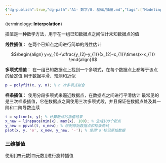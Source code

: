 ```yaml
---
{"dg-publish":true,"dg-path":"A1- 数学/0. 基础/插值.md","tags":["Modeling"],"permalink":"/A1- 数学/0. 基础/插值/","dgPassFrontmatter":true,"noteIcon":"","created":"2024-07-05T18:00:52.706+08:00","updated":"2025-04-14T18:25:19.660+08:00"}
---
```


(terminology::**Interpolation**)

插值是一种数学方法，用于在一组已知数据点之间估计未知数据点的值

**线性插值**：
在两个已知点之间进行简单的线性估计

$$\begin{align}
y=y_{1}+\dfrac{y_{2}-y_{1}}{x_{2}-x_{1}}\times(x-x_{1})
\end{align}$$

**多项式插值**：
在一组已知数据点上找到一个多项式，在每个数据点上都等于该点的给定值
用于数据平滑、预测和近似

```MATLAB
p = polyfit(x, y, n); % n 次多项式拟合
```

**样条插值：**
使用分段多项式来逼近数据点，在数据点之间进行平滑估计
最常见的是三次样条插值，它在数据点之间使用三次多项式段，并且保证在数据点处及其一阶和二阶导数连续

```matlab
t = spline(x, y); % 计算新点的插值结果 
x_new = linspace(min(x), max(x), 100); % 生成100个新点 
y_new = ppval(t, x_new); % 绘制原始数据点和样条曲线 
plot(x, y, 'o', x_new, y_new, '-'); % 使用'o'标记原始数据
```


### 三维插值
使用[[四元数\|四元数]]进行旋转插值


